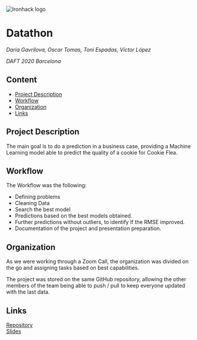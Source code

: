 ![Ironhack logo](https://i.imgur.com/1QgrNNw.png)

# Datathon

*Daria Gavrilova, Oscar Tomas, Toni Espadas, Víctor López*

*DAFT 2020 Barcelona*
​
## Content
- [Project Description](#project-description)
- [Workflow](#workflow)
- [Organization](#organization)
- [Links](#links)
​
## Project Description
The main goal is to do a prediction in a business case, providing a Machine Learning model
able to predict the quality of a cookie for Cookie Flea.​
​
## Workflow
​The Workflow was the following:
- Defining problems
- Cleaning Data
- Search the best model
- Predictions based on the best models obtained.
- Further predictions without outliers, to identify if the RMSE improved.
- Documentation of the project and presentation preparation.​
​
## Organization
As we were working through a Zoom Call, the organization was divided on the go and assigning tasks based on best capabilities.

The project was stored on the same GitHub repository, allowing the other members of the team being able to push / pull to keep
everyone updated with the last data.
​
## Links
[Repository](https://github.com/VictorLJay/Datathon)  
[Slides](https://slides.com/dariagavrilova-1/deck-c1965d/edit)
